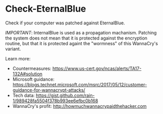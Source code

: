 # Check-EternalBlue
Check if your computer was patched against EternalBlue.

*IMPORTANT*: InternalBlue is used as a propagation machanism. Patching the system does not mean that it is protected against the encryption routine, but that it is protected againt the "wormness" of this WannaCry's variant.

Learn more:

  * Countermeasures: https://www.us-cert.gov/ncas/alerts/TA17-132A#solution
  * Microsoft guidance: https://blogs.technet.microsoft.com/msrc/2017/05/12/customer-guidance-for-wannacrypt-attacks/
  * Tech data: https://gist.github.com/rain-1/989428fa5504f378b993ee6efbc0b168
  * WannaCry's profit: http://howmuchwannacrypaidthehacker.com 
